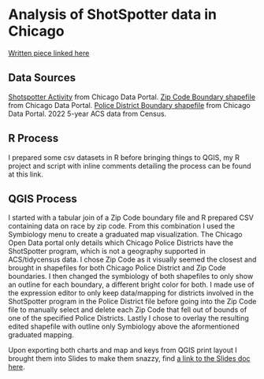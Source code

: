 # Analysis of ShotSpotter data in Chicago
[Written piece linked here](https://medium.com/@sh4712/is-ai-over-policing-chicagos-communities-of-color-3d2c2374695e)

## Data Sources
[Shotspotter Activity](https://data.cityofchicago.org/Public-Safety/Violence-Reduction-Shotspotter-Alerts/3h7q-7mdb/data_preview) from Chicago Data Portal.
[Zip Code Boundary shapefile](https://data.cityofchicago.org/Facilities-Geographic-Boundaries/Boundaries-ZIP-Codes/gdcf-axmw) from Chicago Data Portal.
[Police District Boundary shapefile](https://data.cityofchicago.org/Public-Safety/Boundaries-Police-Districts-current-/fthy-xz3r) from Chicago Data Portal.
2022 5-year ACS data from Census.

## R Process
I prepared some csv datasets in R before bringing things to QGIS, my R project and script with inline comments detailing the process can be found at this link. 

## QGIS Process
I started with a tabular join of a Zip Code boundary file and R prepared CSV containing data on race by zip code. From this combination I used the Symbiology menu to create a graduated map visualization. The Chicago Open Data portal only details which Chicago Police Districts have the ShotSpotter program, which is not a geography supported in ACS/tidycensus data. I chose Zip Code as it visually seemed the closest and brought in shapefiles for both Chicago Police District and Zip Code boundaries. I then changed the symbiology of both shapefiles to only show an outline for each boundary, a different bright color for both. I made use of the expression editor to only keep data/mapping for districts involved in the ShotSpotter program in the Police District file before going into the Zip Code file to manually select and delete each Zip Code that fell out of bounds of one of the specified Police Districts. Lastly I chose to overlay the resulting edited shapefile with outline only Symbiology above the aformentioned graduated mapping. 
  
Upon exporting both charts and map and keys from QGIS print layout I brought them into Slides to make them snazzy, find [a link to the Slides doc here](https://docs.google.com/presentation/d/1lv-3Z-1-kMUn-iE24sKyP6i_71vZEgIcOb7TiR2y83A/edit?usp=sharing).
